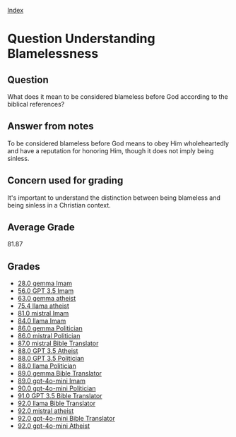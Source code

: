 
[Index](../../index.md)
# Question Understanding Blamelessness
## Question
What does it mean to be considered blameless before God according to the biblical references?

## Answer from notes
To be considered blameless before God means to obey Him wholeheartedly and have a reputation for honoring Him, though it does not imply being sinless.

## Concern used for grading
It's important to understand the distinction between being blameless and being sinless in a Christian context.

## Average Grade
81.87

## Grades
 * [28.0 gemma Imam](../answers/gemma_Imam/Understanding_Blamelessness.md)
 * [56.0 GPT 3.5 Imam](../answers/GPT_3.5_Imam/Understanding_Blamelessness.md)
 * [63.0 gemma atheist](../answers/gemma_atheist/Understanding_Blamelessness.md)
 * [75.4 llama atheist](../answers/llama_atheist/Understanding_Blamelessness.md)
 * [81.0 mistral Imam](../answers/mistral_Imam/Understanding_Blamelessness.md)
 * [84.0 llama Imam](../answers/llama_Imam/Understanding_Blamelessness.md)
 * [86.0 gemma Politician](../answers/gemma_Politician/Understanding_Blamelessness.md)
 * [86.0 mistral Politician](../answers/mistral_Politician/Understanding_Blamelessness.md)
 * [87.0 mistral Bible Translator](../answers/mistral_Bible_Translator/Understanding_Blamelessness.md)
 * [88.0 GPT 3.5 Atheist](../answers/GPT_3.5_Atheist/Understanding_Blamelessness.md)
 * [88.0 GPT 3.5 Politician](../answers/GPT_3.5_Politician/Understanding_Blamelessness.md)
 * [88.0 llama Politician](../answers/llama_Politician/Understanding_Blamelessness.md)
 * [89.0 gemma Bible Translator](../answers/gemma_Bible_Translator/Understanding_Blamelessness.md)
 * [89.0 gpt-4o-mini Imam](../answers/gpt-4o-mini_Imam/Understanding_Blamelessness.md)
 * [90.0 gpt-4o-mini Politician](../answers/gpt-4o-mini_Politician/Understanding_Blamelessness.md)
 * [91.0 GPT 3.5 Bible Translator](../answers/GPT_3.5_Bible_Translator/Understanding_Blamelessness.md)
 * [92.0 llama Bible Translator](../answers/llama_Bible_Translator/Understanding_Blamelessness.md)
 * [92.0 mistral atheist](../answers/mistral_atheist/Understanding_Blamelessness.md)
 * [92.0 gpt-4o-mini Bible Translator](../answers/gpt-4o-mini_Bible_Translator/Understanding_Blamelessness.md)
 * [92.0 gpt-4o-mini Atheist](../answers/gpt-4o-mini_Atheist/Understanding_Blamelessness.md)
